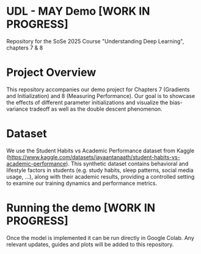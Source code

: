 # UDL - MAY Demo [WORK IN PROGRESS]
Repository for the SoSe 2025 Course "Understanding Deep Learning", chapters 7 &amp; 8 

# Project Overview
This repository accompanies our demo project for Chapters 7 (Gradients and Initialization) and 8 (Measuring Performance). Our goal is to showcase the effects of different parameter initializations and visualize the bias-variance tradeoff as well as the double descent phenomenon.

# Dataset
We use the Student Habits vs Academic Performance dataset from Kaggle (https://www.kaggle.com/datasets/jayaantanaath/student-habits-vs-academic-performance). This synthetic dataset contains behavioral and lifestyle factors in students (e.g. study habits, sleep patterns, social media usage, ...), along with their academic results, providing a controlled setting to examine our training dynamics and performance metrics.

# Running the demo [WORK IN PROGRESS]
Once the model is implemented it can be run directly in Google Colab. Any relevant updates, guides and plots will be added to this repository. 
